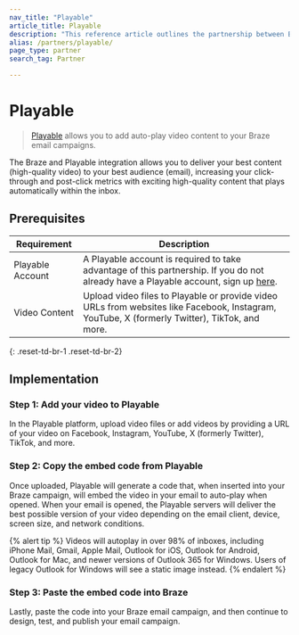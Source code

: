 ```yaml
---
nav_title: "Playable"
article_title: Playable
description: "This reference article outlines the partnership between Braze and Playable, a video platform that allows you to add video content to your Braze email campaigns."
alias: /partners/playable/
page_type: partner
search_tag: Partner

---
```


# Playable

> [Playable][1] allows you to add auto-play video content to your Braze email campaigns.

The Braze and Playable integration allows you to deliver your best content (high-quality video) to your best audience (email), increasing your click-through and post-click metrics with exciting high-quality content that plays automatically within the inbox.

## Prerequisites

| Requirement | Description | 
| ----------- | ----------- |
| Playable Account | A Playable account is required to take advantage of this partnership. If you do not already have a Playable account, sign up [here][signup].
Video Content | Upload video files to Playable or provide video URLs from websites like Facebook, Instagram, YouTube, X (formerly Twitter), TikTok, and more. |
{: .reset-td-br-1 .reset-td-br-2}

## Implementation

### Step 1: Add your video to Playable

In the Playable platform, upload video files or add videos by providing a URL of your video on Facebook, Instagram, YouTube, X (formerly Twitter), TikTok, and more.

### Step 2: Copy the embed code from Playable

Once uploaded, Playable will generate a code that, when inserted into your Braze campaign, will embed the video in your email to auto-play when opened. When your email is opened, the Playable servers will deliver the best possible version of your video depending on the email client, device, screen size, and network conditions.

{% alert tip %}
Videos will autoplay in over 98% of inboxes, including iPhone Mail, Gmail, Apple Mail, Outlook for iOS, Outlook for Android, Outlook for Mac, and newer versions of Outlook 365 for Windows. Users of legacy Outlook for Windows will see a static image instead.
{% endalert %}

### Step 3: Paste the embed code into Braze

Lastly, paste the code into your Braze email campaign, and then continue to design, test, and publish your email campaign.

[1]: https://playable.video
[signup]: https://signup.playable.video